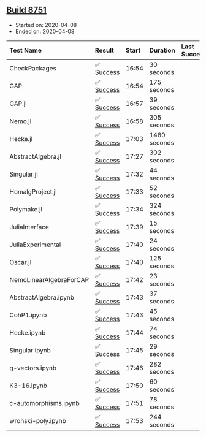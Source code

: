 ## [Build 8751](https://oscarci.mathematik.uni-kl.de/job/oscar/8751/)

* Started on: 2020-04-08
* Ended on: 2020-04-08

| Test Name    | Result | Start | Duration | Last Success | First Failure |
|:-------------|:-------|:------|:---------|:-------------|:--------------|
| CheckPackages | ✅ [Success](https://oscarci.mathematik.uni-kl.de/job/oscar/8751/artifact/logs/build-8751/CheckPackages.log) | 16:54 | 30 seconds |  |  |
| GAP | ✅ [Success](https://oscarci.mathematik.uni-kl.de/job/oscar/8751/artifact/logs/build-8751/GAP.log) | 16:54 | 175 seconds |  |  |
| GAP.jl | ✅ [Success](https://oscarci.mathematik.uni-kl.de/job/oscar/8751/artifact/logs/build-8751/GAP.jl.log) | 16:57 | 39 seconds |  |  |
| Nemo.jl | ✅ [Success](https://oscarci.mathematik.uni-kl.de/job/oscar/8751/artifact/logs/build-8751/Nemo.jl.log) | 16:58 | 305 seconds |  |  |
| Hecke.jl | ✅ [Success](https://oscarci.mathematik.uni-kl.de/job/oscar/8751/artifact/logs/build-8751/Hecke.jl.log) | 17:03 | 1480 seconds |  |  |
| AbstractAlgebra.jl | ✅ [Success](https://oscarci.mathematik.uni-kl.de/job/oscar/8751/artifact/logs/build-8751/AbstractAlgebra.jl.log) | 17:27 | 302 seconds |  |  |
| Singular.jl | ✅ [Success](https://oscarci.mathematik.uni-kl.de/job/oscar/8751/artifact/logs/build-8751/Singular.jl.log) | 17:32 | 44 seconds |  |  |
| HomalgProject.jl | ✅ [Success](https://oscarci.mathematik.uni-kl.de/job/oscar/8751/artifact/logs/build-8751/HomalgProject.jl.log) | 17:33 | 52 seconds |  |  |
| Polymake.jl | ✅ [Success](https://oscarci.mathematik.uni-kl.de/job/oscar/8751/artifact/logs/build-8751/Polymake.jl.log) | 17:34 | 324 seconds |  |  |
| JuliaInterface | ✅ [Success](https://oscarci.mathematik.uni-kl.de/job/oscar/8751/artifact/logs/build-8751/JuliaInterface.log) | 17:39 | 15 seconds |  |  |
| JuliaExperimental | ✅ [Success](https://oscarci.mathematik.uni-kl.de/job/oscar/8751/artifact/logs/build-8751/JuliaExperimental.log) | 17:40 | 24 seconds |  |  |
| Oscar.jl | ✅ [Success](https://oscarci.mathematik.uni-kl.de/job/oscar/8751/artifact/logs/build-8751/Oscar.jl.log) | 17:40 | 125 seconds |  |  |
| NemoLinearAlgebraForCAP | ✅ [Success](https://oscarci.mathematik.uni-kl.de/job/oscar/8751/artifact/logs/build-8751/NemoLinearAlgebraForCAP.log) | 17:42 | 23 seconds |  |  |
| AbstractAlgebra.ipynb | ✅ [Success](https://oscarci.mathematik.uni-kl.de/job/oscar/8751/artifact/logs/build-8751/AbstractAlgebra.ipynb.log) | 17:43 | 37 seconds |  |  |
| CohP1.ipynb | ✅ [Success](https://oscarci.mathematik.uni-kl.de/job/oscar/8751/artifact/logs/build-8751/CohP1.ipynb.log) | 17:43 | 45 seconds |  |  |
| Hecke.ipynb | ✅ [Success](https://oscarci.mathematik.uni-kl.de/job/oscar/8751/artifact/logs/build-8751/Hecke.ipynb.log) | 17:44 | 74 seconds |  |  |
| Singular.ipynb | ✅ [Success](https://oscarci.mathematik.uni-kl.de/job/oscar/8751/artifact/logs/build-8751/Singular.ipynb.log) | 17:45 | 29 seconds |  |  |
| g-vectors.ipynb | ✅ [Success](https://oscarci.mathematik.uni-kl.de/job/oscar/8751/artifact/logs/build-8751/g-vectors.ipynb.log) | 17:46 | 282 seconds |  |  |
| K3-16.ipynb | ✅ [Success](https://oscarci.mathematik.uni-kl.de/job/oscar/8751/artifact/logs/build-8751/K3-16.ipynb.log) | 17:50 | 60 seconds |  |  |
| c-automorphisms.ipynb | ✅ [Success](https://oscarci.mathematik.uni-kl.de/job/oscar/8751/artifact/logs/build-8751/c-automorphisms.ipynb.log) | 17:51 | 78 seconds |  |  |
| wronski-poly.ipynb | ✅ [Success](https://oscarci.mathematik.uni-kl.de/job/oscar/8751/artifact/logs/build-8751/wronski-poly.ipynb.log) | 17:53 | 244 seconds |  |  |
